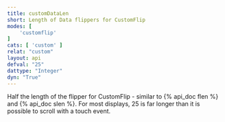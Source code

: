 ```yaml
---
title: customDataLen
short: Length of Data flippers for CustomFlip
modes: [
	'customflip'
]
cats: [ 'custom' ]
relat: "custom"
layout: api
defval: "25"
dattype: "Integer"
dyn: "True"
---
```


Half the length of the flipper for CustomFlip - similar to {% api_doc flen %} and {% api_doc slen %}. For most displays, 25
is far longer than it is possible to scroll with a touch event.
